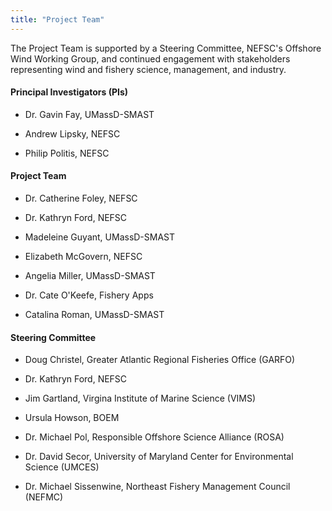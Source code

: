```yaml
---
title: "Project Team"
---
```


The Project Team is supported by a Steering Committee, NEFSC's Offshore Wind Working Group, and continued engagement with stakeholders representing wind and fishery science, management, and industry.

#### Principal Investigators (PIs)

-   Dr. Gavin Fay, UMassD-SMAST

-   Andrew Lipsky, NEFSC

-   Philip Politis, NEFSC

#### Project Team

-   Dr. Catherine Foley, NEFSC

-   Dr. Kathryn Ford, NEFSC

-   Madeleine Guyant, UMassD-SMAST

-   Elizabeth McGovern, NEFSC

-   Angelia Miller, UMassD-SMAST

-   Dr. Cate O'Keefe, Fishery Apps

-   Catalina Roman, UMassD-SMAST

#### Steering Committee

-   Doug Christel, Greater Atlantic Regional Fisheries Office (GARFO)

-   Dr. Kathryn Ford, NEFSC

-   Jim Gartland, Virgina Institute of Marine Science (VIMS)

-   Ursula Howson, BOEM

-   Dr. Michael Pol, Responsible Offshore Science Alliance (ROSA)

-   Dr. David Secor, University of Maryland Center for Environmental Science (UMCES)

-   Dr. Michael Sissenwine, Northeast Fishery Management Council (NEFMC)


